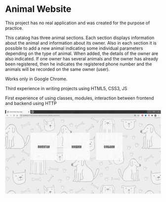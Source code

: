 # Animal Website

This project has no real application and was created for the purpose of practice.

This catalog has three animal sections. Each section displays information about the animal and information about its owner.
Also in each section it is possible to add a new animal indicating some individual parameters depending on the type of animal.
When added, the details of the owner are also indicated. If one owner has several animals and the owner has already been registered, then he indicates the registered phone number and the animals will be recorded on the same owner (user).

Works only in Google Chrome.

Third experience in writing projects using HTML5, CSS3, JS

First experience of using classes, modules, interaction between frontend and backend using HTTP

![animal_web_demo](https://github.com/oOFaYOo/animal-website/blob/master/animal_web_demo.gif)
